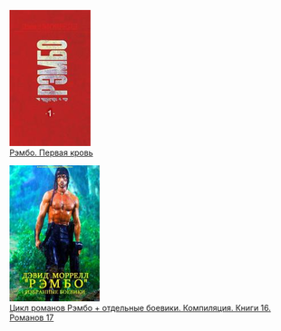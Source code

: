 ![](Рэмбо.%20Первая%20кровь.jpg)  
[Рэмбо. Первая кровь](Рэмбо.%20Первая%20кровь.md)

![](Цикл%20романов%20Рэмбо%20+%20отдельные%20боевики.%20Компиляция.%20Книги%2016.%20Романов%2017.jpg)  
[Цикл романов Рэмбо + отдельные боевики. Компиляция. Книги 16. Романов 17](Цикл%20романов%20Рэмбо%20+%20отдельные%20боевики.%20Компиляция.%20Книги%2016.%20Романов%2017.md)
